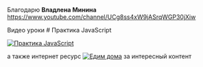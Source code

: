 Благодарю <b>Владлена Минина</b> https://www.youtube.com/channel/UCg8ss4xW9jASrqWGP30jXiw

Видео уроки # Практика JavaScript

[![Практика JavaScript](https://img.youtube.com/vi/FX2fiUvrYP4/0.jpg)](https://www.youtube.com/watch?v=FX2fiUvrYP4&list=PLqKQF2ojwm3n-ufn3E-l6Y0VxDrj3hM5M)

а также интернет ресурс [![Едим дома](https://e0.edimdoma.ru/packs/media/core/images/layout/header-logo-ada5546649f3d65a69775cdab0805541.png)](https://www.edimdoma.ru) за интересный контент 
